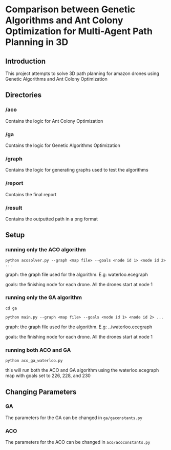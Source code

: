 # Comparison between Genetic Algorithms and Ant Colony Optimization for Multi-Agent Path Planning in 3D

## Introduction
This project attempts to solve 3D path planning for amazon drones using Genetic Algorithms and Ant Colony Optimization

## Directories
### /aco
Contains the logic for Ant Colony Optimization
### /ga
Contains the logic for Genetic Algorithms Optimization
### /graph
Contains the logic for generating graphs used to test the algorithms
### /report
Contains the final report
### /result
Contains the outputted path in a png format

## Setup
### running only the ACO algorithm
`python acosolver.py --graph <map file> --goals <node id 1> <node id 2> ...`

graph: the graph file used for the algorithm. E.g: waterloo.ecegraph

goals: the finishing node for each drone. All the drones start at node 1
### running only the GA algorithm
`cd ga`

`python main.py --graph <map file> --goals <node id 1> <node id 2> ...`

graph: the graph file used for the algorithm. E.g: ../waterloo.ecegraph

goals: the finishing node for each drone. All the drones start at node 1

### running both ACO and GA
`python aco_ga_waterloo.py`

this will run both the ACO and GA algorithm using the waterloo.ecegraph map with goals set to 226, 228, and 230

## Changing Parameters
### GA
The parameters for the GA can be changed in `ga/gaconstants.py`
### ACO
The parameters for the ACO can be changed in `aco/acoconstants.py`
